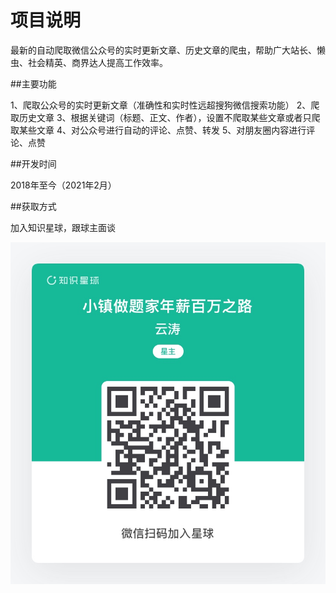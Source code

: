 # 项目说明

最新的自动爬取微信公众号的实时更新文章、历史文章的爬虫，帮助广大站长、懒虫、社会精英、商界达人提高工作效率。

##主要功能

1、爬取公众号的实时更新文章（准确性和实时性远超搜狗微信搜索功能）
2、爬取历史文章
3、根据关键词（标题、正文、作者），设置不爬取某些文章或者只爬取某些文章
4、对公众号进行自动的评论、点赞、转发
5、对朋友圈内容进行评论、点赞

##开发时间

2018年至今（2021年2月）

##获取方式

加入知识星球，跟球主面谈

![zsxq](48411882418258T1.JPG)
